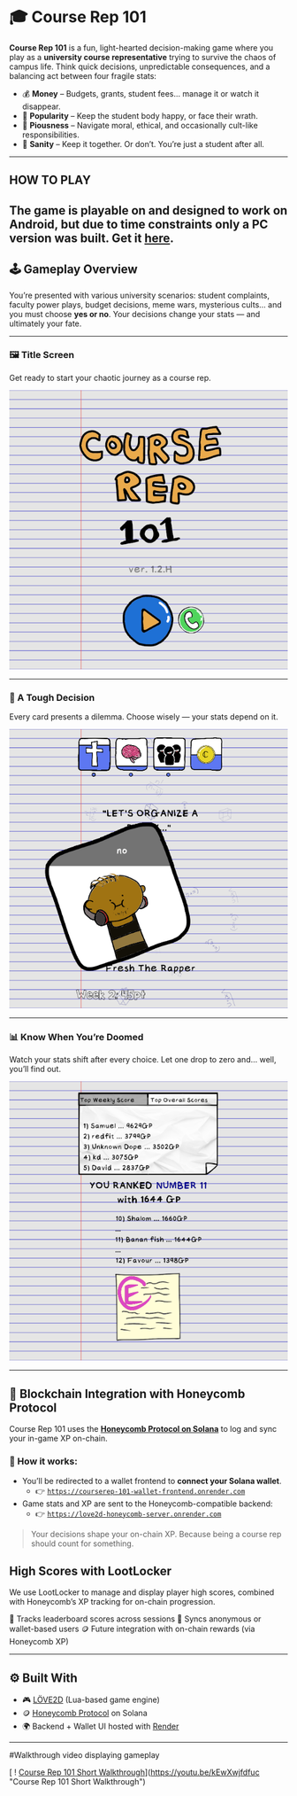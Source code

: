 # 🎓 Course Rep 101

**Course Rep 101** is a fun, light-hearted decision-making game where you play as a **university course representative** trying to survive the chaos of campus life. Think quick decisions, unpredictable consequences, and a balancing act between four fragile stats:

- 💰 **Money** – Budgets, grants, student fees... manage it or watch it disappear.
- 🌟 **Popularity** – Keep the student body happy, or face their wrath.
- 🙏 **Piousness** – Navigate moral, ethical, and occasionally cult-like responsibilities.
- 🧠 **Sanity** – Keep it together. Or don’t. You’re just a student after all.

---


## HOW TO PLAY
The game is playable on and designed to work on Android, but due to time constraints only a PC version was built.
Get it [here](https://hmmmgames.itch.io/course-rep-101-h).
---

## 🕹 Gameplay Overview

You’re presented with various university scenarios: student complaints, faculty power plays, budget decisions, meme wars, mysterious cults... and you must choose **yes or no**. Your decisions change your stats — and ultimately your fate.

---

### 🖼 Title Screen  
Get ready to start your chaotic journey as a course rep.

![Title Screen](assets/title_screen.png)

---

### 🧠 A Tough Decision  
Every card presents a dilemma. Choose wisely — your stats depend on it.

![Decision Screen](assets/decision_screen.png)

---

### 📊 Know When You’re Doomed  
Watch your stats shift after every choice. Let one drop to zero and... well, you’ll find out.

![Stats View](assets/stats_screen.png)

---

## 🧬 Blockchain Integration with Honeycomb Protocol

Course Rep 101 uses the **[Honeycomb Protocol on Solana](https://docs.honeycombprotocol.com/)** to log and sync your in-game XP on-chain.

### 🔗 How it works:
- You’ll be redirected to a wallet frontend to **connect your Solana wallet**.
  - 👉 [`https://courserep-101-wallet-frontend.onrender.com`](https://courserep-101-wallet-frontend.onrender.com)
- Game stats and XP are sent to the Honeycomb-compatible backend:
  - 👉 [`https://love2d-honeycomb-server.onrender.com`](https://love2d-honeycomb-server.onrender.com/heealth)

> Your decisions shape your on-chain XP. Because being a course rep should count for something.

## High Scores with LootLocker
We use LootLocker to manage and display player high scores, combined with Honeycomb’s XP tracking for on-chain progression.

🎯 Tracks leaderboard scores across sessions
🔐 Syncs anonymous or wallet-based users
🪙 Future integration with on-chain rewards (via Honeycomb XP)


---

## ⚙️ Built With

- 🎮 [LÖVE2D](https://love2d.org/) (Lua-based game engine)
- 🪙 [Honeycomb Protocol](https://docs.honeycombprotocol.com/) on Solana
- 🌍 Backend + Wallet UI hosted with [Render](https://render.com/)

---

#Walkthrough video displaying gameplay

[ ! [Course Rep 101 Short Walkthrough](https://img.youtube.com/vi/kEwXwjfdfuc/0.jpg)](https://youtu.be/kEwXwjfdfuc "Course Rep 101 Short Walkthrough")
